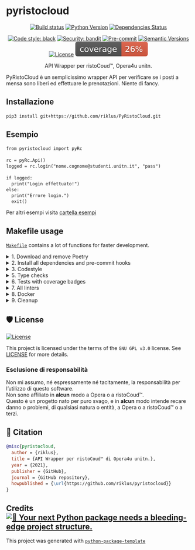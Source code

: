 # pyristocloud

<div align="center">

[![Build status](https://github.com/riklus/pyristocloud/workflows/build/badge.svg?branch=master&event=push)](https://github.com/riklus/pyristocloud/actions?query=workflow%3Abuild)
[![Python Version](https://img.shields.io/pypi/pyversions/pyristocloud.svg)](https://pypi.org/project/pyristocloud/)
[![Dependencies Status](https://img.shields.io/badge/dependencies-up%20to%20date-brightgreen.svg)](https://github.com/riklus/pyristocloud/pulls?utf8=%E2%9C%93&q=is%3Apr%20author%3Aapp%2Fdependabot)

[![Code style: black](https://img.shields.io/badge/code%20style-black-000000.svg)](https://github.com/psf/black)
[![Security: bandit](https://img.shields.io/badge/security-bandit-green.svg)](https://github.com/PyCQA/bandit)
[![Pre-commit](https://img.shields.io/badge/pre--commit-enabled-brightgreen?logo=pre-commit&logoColor=white)](https://github.com/riklus/pyristocloud/blob/master/.pre-commit-config.yaml)
[![Semantic Versions](https://img.shields.io/badge/%20%20%F0%9F%93%A6%F0%9F%9A%80-semantic--versions-e10079.svg)](https://github.com/riklus/pyristocloud/releases)
[![License](https://img.shields.io/github/license/riklus/pyristocloud)](https://github.com/riklus/pyristocloud/blob/master/LICENSE)
![Coverage Report](assets/images/coverage.svg)

API Wrapper per ristoCoud™, Opera4u unitn.

</div>

PyRistoCloud è un semplicissimo wrapper API per verificare se i posti a mensa sono liberi ed effettuare le prenotazioni. Niente di fancy.

## Installazione

```bash
pip3 install git+https://github.com/riklus/PyRistoCloud.git
```

## Esempio

```python3
from pyristocloud import pyRc

rc = pyRc.Api()
logged = rc.login("nome.cognome@studenti.unitn.it", "pass")

if logged:
  print("Login effettuato!")
else:
  print("Errore login.")
  exit()
```

Per altri esempi visita [cartella esempi](https://github.com/riklus/pyristocloud/examples)

## Makefile usage

[`Makefile`](https://github.com/riklus/pyristocloud/blob/master/Makefile) contains a lot of functions for faster development.

<details>
<summary>1. Download and remove Poetry</summary>
<p>

To download and install Poetry run:

```bash
make poetry-download
```

To uninstall

```bash
make poetry-remove
```

</p>
</details>

<details>
<summary>2. Install all dependencies and pre-commit hooks</summary>
<p>

Install requirements:

```bash
make install
```

Pre-commit hooks coulb be installed after `git init` via

```bash
make pre-commit-install
```

</p>
</details>

<details>
<summary>3. Codestyle</summary>
<p>

Automatic formatting uses `pyupgrade`, `isort` and `black`.

```bash
make codestyle

# or use synonym
make formatting
```

Codestyle checks only, without rewriting files:

```bash
make check-codestyle
```

> Note: `check-codestyle` uses `isort`, `black` and `darglint` library

Update all dev libraries to the latest version using one comand

```bash
make update-dev-deps
```

<details>
<summary>4. Code security</summary>
<p>

```bash
make check-safety
```

This command launches `Poetry` integrity checks as well as identifies security issues with `Safety` and `Bandit`.

```bash
make check-safety
```

</p>
</details>

</p>
</details>

<details>
<summary>5. Type checks</summary>
<p>

Run `mypy` static type checker

```bash
make mypy
```

</p>
</details>

<details>
<summary>6. Tests with coverage badges</summary>
<p>

Run `pytest`

```bash
make test
```

</p>
</details>

<details>
<summary>7. All linters</summary>
<p>

Of course there is a command to ~~rule~~ run all linters in one:

```bash
make lint
```

the same as:

```bash
make test && make check-codestyle && make mypy && make check-safety
```

</p>
</details>

<details>
<summary>8. Docker</summary>
<p>

```bash
make docker-build
```

which is equivalent to:

```bash
make docker-build VERSION=latest
```

Remove docker image with

```bash
make docker-remove
```

More information [about docker](https://github.com/riklus/pyristocloud/tree/master/docker).

</p>
</details>

<details>
<summary>9. Cleanup</summary>
<p>
Delete pycache files

```bash
make pycache-remove
```

Remove package build

```bash
make build-remove
```

Delete .DS_STORE files

```bash
make dsstore-remove
```

Remove .mypycache

```bash
make mypycache-remove
```

Or to remove all above run:

```bash
make cleanup
```

</p>
</details>

## 🛡 License

[![License](https://img.shields.io/github/license/riklus/pyristocloud)](https://github.com/riklus/pyristocloud/blob/master/LICENSE)

This project is licensed under the terms of the `GNU GPL v3.0` license. See [LICENSE](https://github.com/riklus/pyristocloud/blob/master/LICENSE) for more details.


### Esclusione di responsabilità
Non mi assumo, né espressamente né tacitamente, la responsabilità per l’utilizzo di questo software.  
Non sono affiliato in **alcun** modo a Opera o a ristoCoud™.   
Questo è un progetto nato per puro svago, e in **alcun** modo intende recare danno o problemi, di qualsiasi natura o entità, a Opera o a ristoCoud™ o a terzi.

## 📃 Citation

```bibtex
@misc{pyristocloud,
  author = {riklus},
  title = {API Wrapper per ristoCoud™ di Opera4u unitn.},
  year = {2021},
  publisher = {GitHub},
  journal = {GitHub repository},
  howpublished = {\url{https://github.com/riklus/pyristocloud}}
}
```

## Credits [![🚀 Your next Python package needs a bleeding-edge project structure.](https://img.shields.io/badge/python--package--template-%F0%9F%9A%80-brightgreen)](https://github.com/TezRomacH/python-package-template)

This project was generated with [`python-package-template`](https://github.com/TezRomacH/python-package-template)
